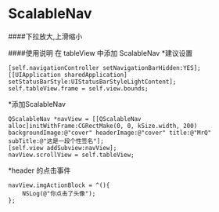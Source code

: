 # ScalableNav
####下拉放大,上滑缩小

####使用说明
在 tableView 中添加 ScalableNav 
 *建议设置

    [self.navigationController setNavigationBarHidden:YES];
    [[UIApplication sharedApplication] setStatusBarStyle:UIStatusBarStyleLightContent];
    self.tableView.frame = self.view.bounds;

*添加ScalableNav

    QScalableNav *navView = [[QScalableNav alloc]initWithFrame:CGRectMake(0, 0, kSize.width, 200) backgroundImage:@"cover" headerImage:@"cover" title:@"MrQ" subTitle:@"这是一段个性签名"];
    [self.view addSubview:navView];
    navView.scrollView = self.tableView;

*header 的点击事件

    navView.imgActionBlock = ^(){
        NSLog(@"你点击了头像");
    };

